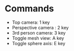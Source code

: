 # Commands
- Top camera: 1 key
- Perspective camera : 2 key
- 3rd person camera: 3 key
- Toggle mesh view: A key
- Toggle sphere axis: E key